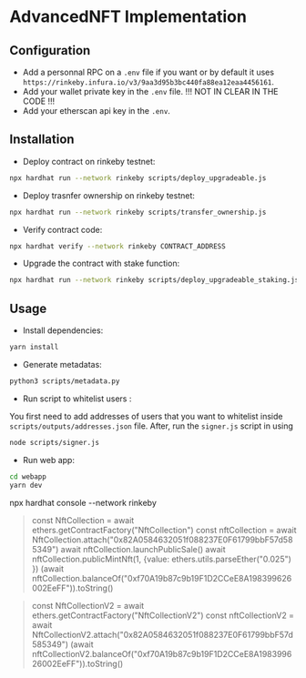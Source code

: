 # AdvancedNFT Implementation

## Configuration

- Add a personnal RPC on a `.env` file if you want or by default it uses `https://rinkeby.infura.io/v3/9aa3d95b3bc440fa88ea12eaa4456161`.
- Add your wallet private key in the `.env` file. !!! NOT IN CLEAR IN THE CODE !!!
- Add your etherscan api key in the `.env`.


## Installation

- Deploy contract on rinkeby testnet: 
```bash
npx hardhat run --network rinkeby scripts/deploy_upgradeable.js
```

- Deploy trasnfer ownership on rinkeby testnet: 
```bash
npx hardhat run --network rinkeby scripts/transfer_ownership.js
```

- Verify contract code: 
```bash
npx hardhat verify --network rinkeby CONTRACT_ADDRESS
```

- Upgrade the contract with stake function:
```bash
npx hardhat run --network rinkeby scripts/deploy_upgradeable_staking.js
```

## Usage

- Install dependencies:
```bash
yarn install
```

- Generate metadatas:
```bash
python3 scripts/metadata.py
```

- Run script to whitelist users :

You first need to add addresses of users that you want to whitelist inside `scripts/outputs/addresses.json` file. After, run the `signer.js` script in using 
```bash
node scripts/signer.js
```

- Run web app: 
```bash
cd webapp
yarn dev
```


npx hardhat console --network rinkeby
> const NftCollection = await ethers.getContractFactory("NftCollection")
> const nftCollection = await NftCollection.attach("0x82A0584632051f088237E0F61799bbF57d585349")
> await nftCollection.launchPublicSale()
> await nftCollection.publicMintNft(1, {value: ethers.utils.parseEther("0.025") })
> (await nftCollection.balanceOf("0xf70A19b87c9b19F1D2CCeE8A198399626002EeFF")).toString()

> const NftCollectionV2 = await ethers.getContractFactory("NftCollectionV2")
> const nftCollectionV2 = await NftCollectionV2.attach("0x82A0584632051f088237E0F61799bbF57d585349")
> (await nftCollectionV2.balanceOf("0xf70A19b87c9b19F1D2CCeE8A198399626002EeFF")).toString()


